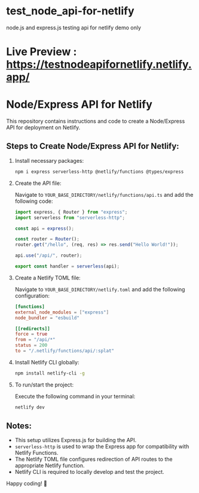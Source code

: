 # test_node_api-for-netlify
node.js and express.js testing api for netlify demo only

# Live Preview : https://testnodeapifornetlify.netlify.app/


# Node/Express API for Netlify

This repository contains instructions and code to create a Node/Express API for deployment on Netlify.

## Steps to Create Node/Express API for Netlify:

1. Install necessary packages:
   
   ```bash
   npm i express serverless-http @netlify/functions @types/express
   ```

2. Create the API file:
   
   Navigate to `YOUR_BASE_DIRECTORY/netlify/functions/api.ts` and add the following code:

   ```typescript
   import express, { Router } from "express";
   import serverless from "serverless-http";

   const api = express();

   const router = Router();
   router.get("/hello", (req, res) => res.send("Hello World!"));

   api.use("/api/", router);

   export const handler = serverless(api);
   ```

3. Create a Netlify TOML file:

   Navigate to `YOUR_BASE_DIRECTORY/netlify.toml` and add the following configuration:

   ```toml
   [functions]
   external_node_modules = ["express"]
   node_bundler = "esbuild"

   [[redirects]]
   force = true
   from = "/api/*"
   status = 200
   to = "/.netlify/functions/api/:splat"
   ```

4. Install Netlify CLI globally:
   
   ```bash
   npm install netlify-cli -g
   ```

5. To run/start the project:
   
   Execute the following command in your terminal:

   ```bash
   netlify dev
   ```

## Notes:

- This setup utilizes Express.js for building the API.
- `serverless-http` is used to wrap the Express app for compatibility with Netlify Functions.
- The Netlify TOML file configures redirection of API routes to the appropriate Netlify function.
- Netlify CLI is required to locally develop and test the project.

Happy coding! 🚀
